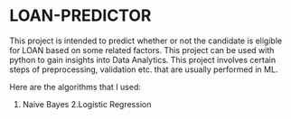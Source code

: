 # LOAN-PREDICTOR

This project is intended to predict whether or not the
candidate is eligible for LOAN based on some related factors.
This project can be used with python to gain insights into Data Analytics.
This project involves certain steps of preprocessing, validation etc. that are usually performed in ML.

Here are the algorithms that I used:

1. Naive Bayes
2.Logistic Regression

